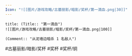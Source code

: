 ```yaml
---
Icon: "![[图片/游戏攻略/古墓丽影/暗影/奖杯/第一滴血.png|30]]"
---
```

```ad-common-bronze-trophy
title: (Title:: "第一滴血")
![[图片/游戏攻略/古墓丽影/暗影/奖杯/第一滴血.png|100]]

(Comment:: "从泥墙边暗杀 1 名敌人")
```

#古墓丽影/暗影/奖杯 #奖杯 #奖杯/铜
